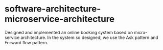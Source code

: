 # software-architecture-microservice-architecture
Designed and implemented an online booking system based on micro-service architecture. In the system so designed, we use the Ask pattern and Forward flow pattern.
